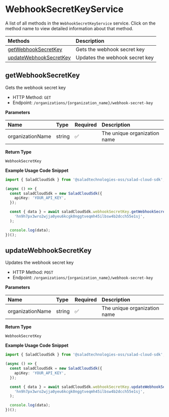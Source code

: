 # WebhookSecretKeyService

A list of all methods in the `WebhookSecretKeyService` service. Click on the method name to view detailed information about that method.

| Methods                                           | Description                    |
| :------------------------------------------------ | :----------------------------- |
| [getWebhookSecretKey](#getwebhooksecretkey)       | Gets the webhook secret key    |
| [updateWebhookSecretKey](#updatewebhooksecretkey) | Updates the webhook secret key |

## getWebhookSecretKey

Gets the webhook secret key

- HTTP Method: `GET`
- Endpoint: `/organizations/{organization_name}/webhook-secret-key`

**Parameters**

| Name             | Type   | Required | Description                  |
| :--------------- | :----- | :------- | :--------------------------- |
| organizationName | string | ✅       | The unique organization name |

**Return Type**

`WebhookSecretKey`

**Example Usage Code Snippet**

```typescript
import { SaladCloudSdk } from '@saladtechnologies-oss/salad-cloud-sdk';

(async () => {
  const saladCloudSdk = new SaladCloudSdk({
    apiKey: 'YOUR_API_KEY',
  });

  const { data } = await saladCloudSdk.webhookSecretKey.getWebhookSecretKey(
    'hn9h7px3wro2wjja0yeu6kcgk0nggtveqmh45ilbsw4b2dcch55e1sj',
  );

  console.log(data);
})();
```

## updateWebhookSecretKey

Updates the webhook secret key

- HTTP Method: `POST`
- Endpoint: `/organizations/{organization_name}/webhook-secret-key`

**Parameters**

| Name             | Type   | Required | Description                  |
| :--------------- | :----- | :------- | :--------------------------- |
| organizationName | string | ✅       | The unique organization name |

**Return Type**

`WebhookSecretKey`

**Example Usage Code Snippet**

```typescript
import { SaladCloudSdk } from '@saladtechnologies-oss/salad-cloud-sdk';

(async () => {
  const saladCloudSdk = new SaladCloudSdk({
    apiKey: 'YOUR_API_KEY',
  });

  const { data } = await saladCloudSdk.webhookSecretKey.updateWebhookSecretKey(
    'hn9h7px3wro2wjja0yeu6kcgk0nggtveqmh45ilbsw4b2dcch55e1sj',
  );

  console.log(data);
})();
```
